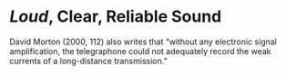 # <i>Loud</i>, Clear, Reliable Sound 

David Morton (2000, 112) also writes that “without any electronic signal amplification, the telegraphone could not adequately record the weak currents of a long-distance transmission.”
